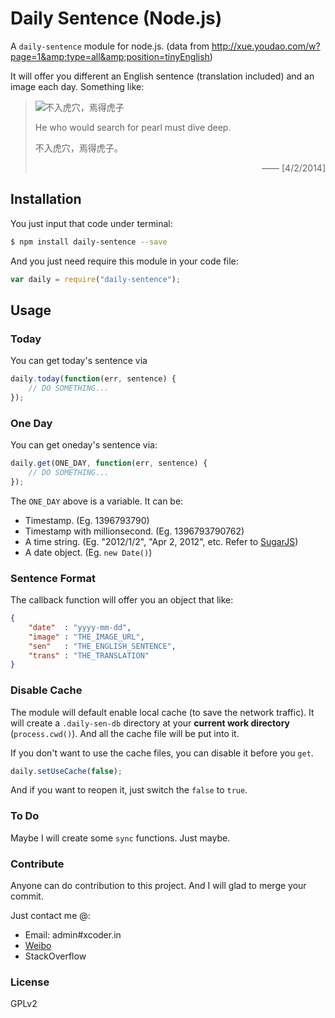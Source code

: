 # Daily Sentence (Node.js)

A `daily-sentence` module for node.js. (data from http://xue.youdao.com/w?page=1&amp;type=all&amp;position=tinyEnglish)

It will offer you different an English sentence (translation included) and an image each day. Something like:

> ![不入虎穴，焉得虎子](http://oimagec1.ydstatic.com/image?product=dict-treasury&id=28592795125412817&w=280&h=170)
>
> He who would search for pearl must dive deep.
>
> 不入虎穴，焉得虎子。
>
> <p style="text-align: right;">—— [4/2/2014]</p>

## Installation

You just input that code under terminal:

```sh
$ npm install daily-sentence --save
```
And you just need require this module in your code file:

```javascript
var daily = require("daily-sentence");
```

## Usage

### Today

You can get today's sentence via

```javascript
daily.today(function(err, sentence) {
    // DO SOMETHING...
});
```

### One Day

You can get oneday's sentence via:

```javascript
daily.get(ONE_DAY, function(err, sentence) {
    // DO SOMETHING...
});
```

The `ONE_DAY` above is a variable. It can be:

  + Timestamp. (Eg. 1396793790)
  + Timestamp with millionsecond. (Eg. 1396793790762)
  + A time string. (Eg. "2012/1/2", "Apr 2, 2012", etc. Refer to [SugarJS](http://sugarjs.com/date_formats))
  + A date object. (Eg. `new Date()`)

### Sentence Format

The callback function will offer you an object that like:

```json
{
    "date"  : "yyyy-mm-dd",
    "image" : "THE_IMAGE_URL",
    "sen"   : "THE_ENGLISH_SENTENCE",
    "trans" : "THE_TRANSLATION"
}
```

### Disable Cache

The module will default enable local cache (to save the network traffic). It will create a `.daily-sen-db` directory at your **current work directory** (`process.cwd()`). And all the cache file will be put into it.

If you don't want to use the cache files, you can disable it before you `get`.

```javascript
daily.setUseCache(false);
```

And if you want to reopen it, just switch the `false` to `true`.

### To Do

Maybe I will create some `sync` functions. Just maybe.

### Contribute

Anyone can do contribution to this project. And I will glad to merge your commit.

Just contact me @:

  + Email: admin#xcoder.in
  + [Weibo](http://weibo.com/xadillax)
  + StackOverflow

### License

GPLv2
